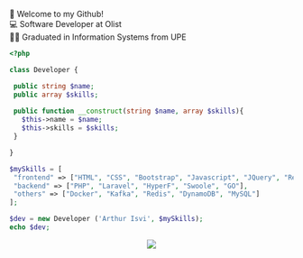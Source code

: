 :open_file_folder: Welcome to my Github!
<br>
:computer: Software Developer at Olist
<br>
👨‍🎓 Graduated in Information Systems from UPE
<br>
 
 ```php
 <?php
 
class Developer {
 
  public string $name;
  public array $skills;
  
  public function __construct(string $name, array $skills){
    $this->name = $name;
    $this->skills = $skills;
  }

}

$mySkills = [
  "frontend" => ["HTML", "CSS", "Bootstrap", "Javascript", "JQuery", "React", "Vue"],  
  "backend" => ["PHP", "Laravel", "HyperF", "Swoole", "GO"],
  "others" => ["Docker", "Kafka", "Redis", "DynamoDB", "MySQL"]
];

$dev = new Developer ('Arthur Isvi', $mySkills);
echo $dev;

```

 <div style="">
    
   <div align='center'>
<a height="150em" width = "100%" href="http://www.github.com/arthurisvi">
  <img src="https://github-readme-streak-stats.herokuapp.com/?user=arthurisvi&stroke=2ea043&background=171717&ring=3382ed&fire=3382ed&currStreakNum=0bd967&currStreakLabel=3382ed&sideNums=0bd967&sideLabels=3382ed&dates=0bd967&hide_border=true" /></a>
</div>
 
 </div>

